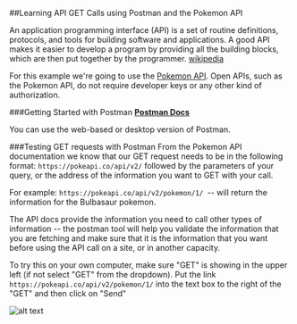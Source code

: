 ##Learning API GET Calls using Postman and the Pokemon API

An application programming interface (API) is a set of routine definitions, protocols, and tools for building software and applications. A good API makes it easier to develop a program by providing all the building blocks, which are then put together by the programmer. [wikipedia](https://en.wikipedia.org/wiki/Application_programming_interface)

For this example we're going to use the [Pokemon API](https://pokeapi.co/). Open APIs, such as the Pokemon API, do not require developer keys or any other kind of authorization.

###Getting Started with Postman
**[Postman Docs](https://www.getpostman.com/)**

You can use the web-based or desktop version of Postman.

###Testing GET requests with Postman
From the Pokemon API documentation we know that our GET request needs to be in the following format: `https://pokeapi.co/api/v2/` followed by the parameters of your query, or the address of the information you want to GET with your call.

For example: `https://pokeapi.co/api/v2/pokemon/1/ `-- will return the information for the Bulbasaur pokemon.

The API docs provide the information you need to call other types of information -- the postman tool will help you validate the information that you are fetching and make sure that it is the information that you want before using the API call on a site, or in another capacity.

To try this on your own computer, make sure "GET" is showing in the upper left (if not select "GET" from the dropdown). Put the link `https://pokeapi.co/api/v2/pokemon/1/` into the text box to the right of the "GET" and then click on "Send"

![alt text](http://i.imgur.com/VW32ARA.png "Postman Screenshot")
